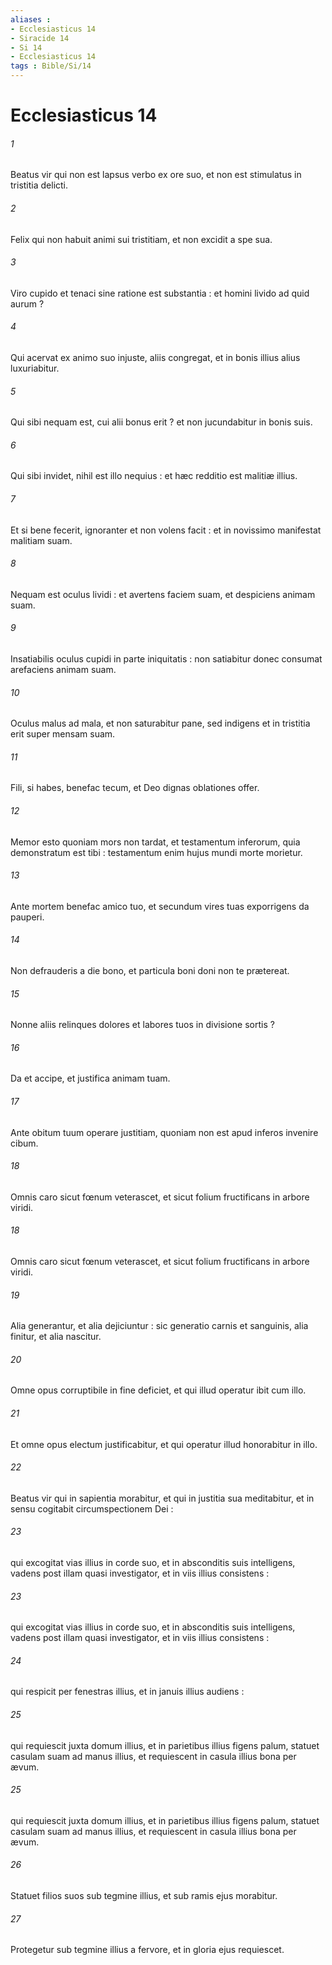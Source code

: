 ```yaml
---
aliases : 
- Ecclesiasticus 14
- Siracide 14
- Si 14
- Ecclesiasticus 14
tags : Bible/Si/14
---
```


# Ecclesiasticus 14

###### 1
Beatus vir qui non est lapsus verbo ex ore suo, et non est stimulatus in tristitia delicti.
###### 2
Felix qui non habuit animi sui tristitiam, et non excidit a spe sua.
###### 3
Viro cupido et tenaci sine ratione est substantia : et homini livido ad quid aurum ?
###### 4
Qui acervat ex animo suo injuste, aliis congregat, et in bonis illius alius luxuriabitur.
###### 5
Qui sibi nequam est, cui alii bonus erit ? et non jucundabitur in bonis suis.
###### 6
Qui sibi invidet, nihil est illo nequius : et hæc redditio est malitiæ illius.
###### 7
Et si bene fecerit, ignoranter et non volens facit : et in novissimo manifestat malitiam suam.
###### 8
Nequam est oculus lividi : et avertens faciem suam, et despiciens animam suam.
###### 9
Insatiabilis oculus cupidi in parte iniquitatis : non satiabitur donec consumat arefaciens animam suam.
###### 10
Oculus malus ad mala, et non saturabitur pane, sed indigens et in tristitia erit super mensam suam.
###### 11
Fili, si habes, benefac tecum, et Deo dignas oblationes offer.
###### 12
Memor esto quoniam mors non tardat, et testamentum inferorum, quia demonstratum est tibi : testamentum enim hujus mundi morte morietur.
###### 13
Ante mortem benefac amico tuo, et secundum vires tuas exporrigens da pauperi.
###### 14
Non defrauderis a die bono, et particula boni doni non te prætereat.
###### 15
Nonne aliis relinques dolores et labores tuos in divisione sortis ?
###### 16
Da et accipe, et justifica animam tuam.
###### 17
Ante obitum tuum operare justitiam, quoniam non est apud inferos invenire cibum.
###### 18
Omnis caro sicut fœnum veterascet, et sicut folium fructificans in arbore viridi.
###### 18
Omnis caro sicut fœnum veterascet, et sicut folium fructificans in arbore viridi.
###### 19
Alia generantur, et alia dejiciuntur : sic generatio carnis et sanguinis, alia finitur, et alia nascitur.
###### 20
Omne opus corruptibile in fine deficiet, et qui illud operatur ibit cum illo.
###### 21
Et omne opus electum justificabitur, et qui operatur illud honorabitur in illo.
###### 22
Beatus vir qui in sapientia morabitur, et qui in justitia sua meditabitur, et in sensu cogitabit circumspectionem Dei :
###### 23
qui excogitat vias illius in corde suo, et in absconditis suis intelligens, vadens post illam quasi investigator, et in viis illius consistens :
###### 23
qui excogitat vias illius in corde suo, et in absconditis suis intelligens, vadens post illam quasi investigator, et in viis illius consistens :
###### 24
qui respicit per fenestras illius, et in januis illius audiens :
###### 25
qui requiescit juxta domum illius, et in parietibus illius figens palum, statuet casulam suam ad manus illius, et requiescent in casula illius bona per ævum.
###### 25
qui requiescit juxta domum illius, et in parietibus illius figens palum, statuet casulam suam ad manus illius, et requiescent in casula illius bona per ævum.
###### 26
Statuet filios suos sub tegmine illius, et sub ramis ejus morabitur.
###### 27
Protegetur sub tegmine illius a fervore, et in gloria ejus requiescet.
